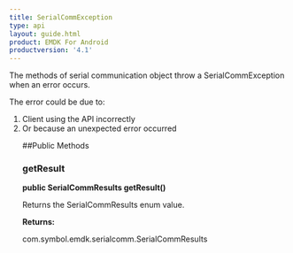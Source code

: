 ```yaml
---
title: SerialCommException
type: api
layout: guide.html
product: EMDK For Android
productversion: '4.1'
---
```



The methods of serial communication object throw a SerialCommException when an error
 occurs.

 The error could be due to:
 <ol>
 <li>Client using the API incorrectly
 <li>Or because an unexpected error occurred

##Public Methods

### getResult

**public SerialCommResults getResult()**

Returns the SerialCommResults enum value.

**Returns:**

com.symbol.emdk.serialcomm.SerialCommResults









